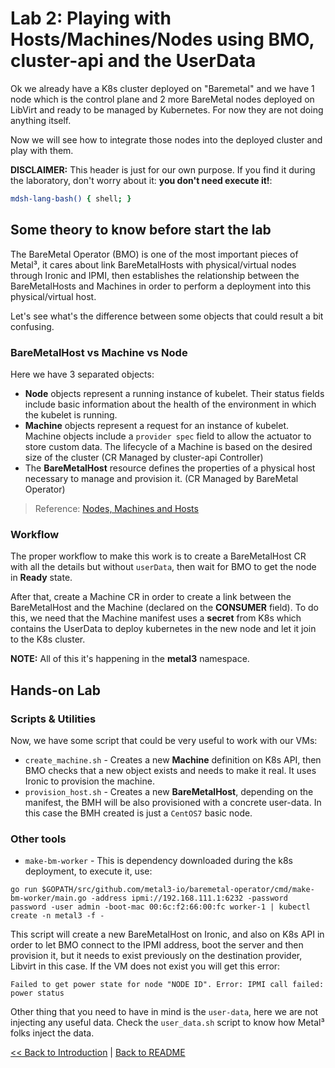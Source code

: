 # Lab 2: Playing with Hosts/Machines/Nodes using BMO, cluster-api and the UserData

Ok we already have a K8s cluster deployed on "Baremetal" and we have 1 node which is the control plane and 2 more BareMetal nodes deployed on LibVirt and ready to be managed by Kubernetes. For now they are not doing anything itself.

Now we will see how to integrate those nodes into the deployed cluster and play with them.

**DISCLAIMER:** This header is just for our own purpose. If you find it during the laboratory, don't worry about it: **you don't need execute it!**:

```bash @mdsh
mdsh-lang-bash() { shell; }
```

## Some theory to know before start the lab

The BareMetal Operator (BMO) is one of the most important pieces of Metal³, it cares about link BareMetalHosts with physical/virtual nodes through Ironic and IPMI, then establishes the relationship between the BareMetalHosts and Machines in order to perform a deployment into this physical/virtual host.

Let's see what's the difference between some objects that could result a bit confusing.

### BareMetalHost vs Machine vs Node

Here we have 3 separated objects:

- **Node** objects represent a running instance of kubelet. Their status fields include basic information about the health of the environment in which the kubelet is running.
- **Machine** objects represent a request for an instance of kubelet. Machine objects include a `provider spec` field to allow the actuator to store custom data. The lifecycle of a Machine is based on the desired size of the cluster (CR Managed by cluster-api Controller)
- The **BareMetalHost** resource defines the properties of a physical host necessary to manage and provision it. (CR Managed by BareMetal Operator)

> Reference:
> [Nodes, Machines and Hosts](https://github.com/metal3-io/metal3-docs/blob/master/design/nodes-machines-and-hosts.md#data-model)

### Workflow

The proper workflow to make this work is to create a BareMetalHost CR with all the details but without `userData`, then wait for BMO to get the node in **Ready** state.

After that, create a Machine CR in order to create a link between the BareMetalHost and the Machine (declared on the **CONSUMER** field). To do this, we need that the Machine manifest uses a **secret** from K8s which contains the UserData to deploy kubernetes in the new node and let it join to the K8s cluster.

**NOTE:** All of this it's happening in the **metal3** namespace.

## Hands-on Lab

### Scripts & Utilities

Now, we have some script that could be very useful to work with our VMs:

- `create_machine.sh` - Creates a new **Machine** definition on K8s API, then BMO checks that a new object exists and needs to make it real. It uses Ironic to provision the machine.
- `provision_host.sh` - Creates a new **BareMetalHost**, depending on the manifest, the BMH will be also provisioned with a concrete user-data. In this case the BMH created is just a `CentOS7` basic node.

### Other tools

- `make-bm-worker` - This is dependency downloaded during the k8s deployment, to execute it, use:
```
go run $GOPATH/src/github.com/metal3-io/baremetal-operator/cmd/make-bm-worker/main.go -address ipmi://192.168.111.1:6232 -password password -user admin -boot-mac 00:6c:f2:66:00:fc worker-1 | kubectl create -n metal3 -f -
```
  This script will create a new BareMetalHost on Ironic, and also on K8s API in order to let BMO connect to the IPMI address, boot the server and then provision it, but it needs to exist previously on the destination provider, Libvirt in this case. If the VM does not exist you will get this error:
  ```
  Failed to get power state for node "NODE ID". Error: IPMI call failed: power status
  ```
  Other thing that you need to have in mind is the `user-data`, here we are not injecting any useful data. Check the `user_data.sh` script to know how Metal³ folks inject the data.

[<< Back to Introduction](lab001.md) | [Back to README](../README.md)
